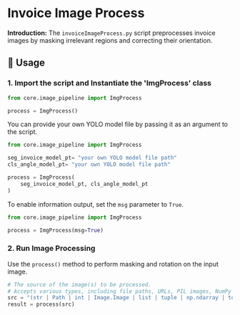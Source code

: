 # Invoice Image Process

**Introduction:** The `invoiceImageProcess.py` script preprocesses invoice images by masking irrelevant regions and correcting their orientation.

## 📖 Usage

### 1. Import the script and Instantiate the 'ImgProcess' class

```python
from core.image_pipeline import ImgProcess

process = ImgProcess()
```

You can provide your own YOLO model file by passing it as an argument to the script.

```python
from core.image_pipeline import ImgProcess

seg_invoice_model_pt= "your own YOLO model file path"
cls_angle_model_pt= "your own YOLO model file path"

process = ImgProcess(
    seg_invoice_model_pt, cls_angle_model_pt
)
```

To enable information output, set the `msg` parameter to `True`.

```python
from core.image_pipeline import ImgProcess

process = ImgProcess(msg=True)
``` 

### 2. Run Image Processing

Use the `process()` method to perform masking and rotation on the input image.

```python
# The source of the image(s) to be processed. 
# Accepts various types, including file paths, URLs, PIL images, NumPy arrays, and Torch tensors.
src = "(str | Path | int | Image.Image | list | tuple | np.ndarray | torch.Tensor)"
result = process(src)
```